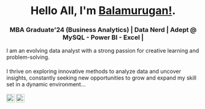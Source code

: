 
<h1 align="center"> Hello All, I'm <a href="https://in.linkedin.com/in/balamurugan005"><b>Balamurugan!</b></a>.
<h3 align="center">MBA Graduate'24 (Business Analytics) | Data Nerd | Adept @ MySQL - Power BI - Excel  | </h3></h1>
I am an evolving data analyst with a strong passion for creative learning and problem-solving. </h3>
<h4></h4>
I thrive on exploring innovative methods to analyze data and uncover insights, constantly seeking new opportunities to grow and expand my skill set in a dynamic environment...
<br>
<br>

<a href="https://in.linkedin.com/in/balamurugan005" target="_blank">
  <img align="left" alt="Balamurugan | Twitter" width="22px" src="https://cdn.jsdelivr.net/npm/simple-icons@v3/icons/linkedin.svg" />
</a>
<a href="mailto:balamuruganarul2002@gmail.com" target="_blank">
  <img align="left" alt="Mail me" width="22px" src="https://cdn.jsdelivr.net/npm/simple-icons@v3/icons/gmail.svg" />
</a>
<br>


